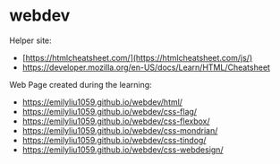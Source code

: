 # webdev
Helper site:
- [https://htmlcheatsheet.com/](https://htmlcheatsheet.com/js/)
- https://developer.mozilla.org/en-US/docs/Learn/HTML/Cheatsheet

  
Web Page created during the learning:
- https://emilyliu1059.github.io/webdev/html/
- https://emilyliu1059.github.io/webdev/css-flag/
- https://emilyliu1059.github.io/webdev/css-flexbox/
- https://emilyliu1059.github.io/webdev/css-mondrian/
- https://emilyliu1059.github.io/webdev/css-tindog/
- https://emilyliu1059.github.io/webdev/css-webdesign/
  


